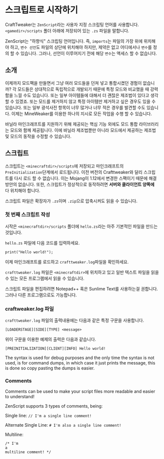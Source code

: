 # 스크립트로 시작하기

CraftTweaker는 `ZenScript`라는 사용자 지정 스크립팅 언어를 사용합니다. `<gamedir>/scripts` 폴더 아래에 저장되어 있는 `.zs` 파일을 말합니다.

ZenScript는 "하향식" 스크립팅 언어입니다. 즉, `imports`는 파일의 가장 위에 위치해야 하고, `변수 선언`도 파일의 상단에 위치해야 하지만, 제약은 없고 어디에서나 `변수`를 정의 할 수 있습니다. 그러나, 선언이 이루어지기 전에 해당 `변수`는 액세스 할 수 없습니다.

## 소개

이제까지 모드팩을 만들면서 그냥 여러 모드들을 던져 넣고 통합시켰던 경험이 없습니까? 각 모드들은 상대적으로 독립적으로 개발되기 때문에 특정 모드와 비교했을 때 강력함을 느낄 수도 있습니다. 또는 일부 아이템들에 대해서 더 괜찮은 제조법이 있다고 생각할 수 있겠죠. 또는 모드를 제거하지 않고 특정 아이템만 제거하고 싶은 경우도 있을 수 있습니다. 또는 일부 광석사전 항목이 너무 많거나 너무 적은 경우를 발견할 수도 있습니다. 이제는 MineWeaker를 이용한 하나의 지시로 모든 작업을 수행 할 수 있습니다.

바닐라 마인크래프트를 지원하기 위해 제공되는 핵심 기능 외에도 모드 통합 라이브러리는 모드와 함께 제공됩니다. 이에 바닐라 제조법뿐만 아니라 모드에서 제공하는 제조법 및 모드의 동작을 수정할 수 있습니다.

## 스크립트

스크립트는 `<minecraftdir>/scripts`에 저장되고 마인크래프트의 `PreInitialization`단계에서 로드됩니다. 이전 버전의 Crafttweaker와 달리 스크립트를 다시 로드 할 수 없습니다. 이는 Mojang이 1.12에서 변경한 스팩이기 때문에 해결 방안의 없습니다. 또한, 스크립트가 정상적으로 동작하려면 **서버와 클라이언트 양쪽에** 다 위치해야 합니다.

스크립트 파일은 확장자가 `.zs`이며 `.zip`으로 압축시켜도 읽을 수 있습니다.

### 첫 번째 스크립트 작성

시작은 `<minecraftdir>/scripts` 폴더에 `hello.zs`라는 아주 기본적인 파일을 만드는 것입니다.

`hello.zs` 파일에 다음 코드를 입력하세요.

    print("Hello world!");
    

이제 마인크래프트를 로드하고 `crafttweaker.log`파일을 확인하세요.

`crafttweaker.log` 파일은 `<minecraftdir>`에 위치하고 있고 일반 텍스트 파일을 읽을 수 있는 모든 프로그램에서 읽을 수 있습니다.

스크립트 파일을 편집하려면 Notepad++ 혹은 Sunlime Text를 사용하는걸 권합니다. 그러나 다른 프로그램으로도 가능합니다.

### craftweaker.log 파일

`crafttweaker.log` 파일의 출력내용에는 다음과 같은 특정 구문을 사용합니다.

    [LOADERSTAGE][SIDE][TYPE] <message>
    

위이 구문을 이용한 예제의 출력은 다음과 같습니다.

    [PREINITIALIZATION][CLIENT][INFO] Hello world!
    

The syntax is used for debug purposes and the only time the syntax is not used, is for command dumps, in which case it just prints the message, this is done so copy pasting the dumps is easier.

### Comments

Comments can be used to make your script files more readable and easier to understand!

ZenScript supports 3 types of comments, being:

Single line: `// I'm a single line comment!`

Alternate Single Line: `# I'm also a single line comment!`

Multiline:

    /* I'm 
    a
    multiline comment! */